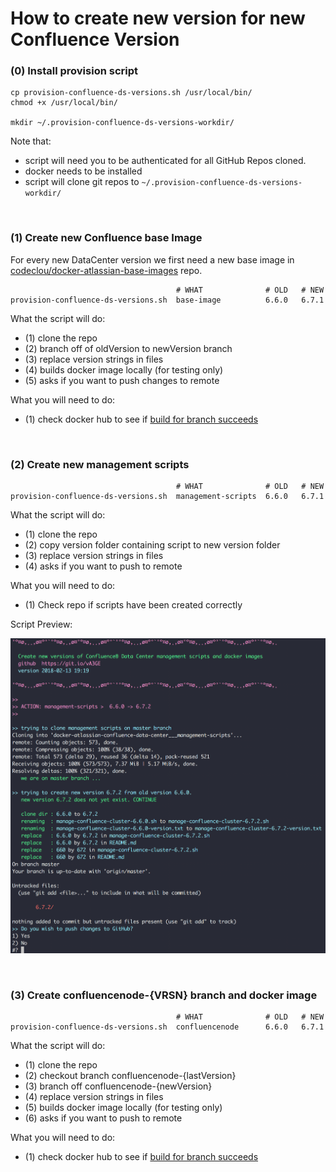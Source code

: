 # How to create new version for new Confluence Version


### (0) Install provision script

```
cp provision-confluence-ds-versions.sh /usr/local/bin/
chmod +x /usr/local/bin/

mkdir ~/.provision-confluence-ds-versions-workdir/
```

Note that:

 * script will need you to be authenticated for all GitHub Repos cloned.
 * docker needs to be installed
 * script will clone git repos to `~/.provision-confluence-ds-versions-workdir/`

&nbsp;

### (1) Create new Confluence base Image

For every new DataCenter version we first need a new base image in [codeclou/docker-atlassian-base-images](https://github.com/codeclou/docker-atlassian-base-images) repo.

```
                                     # WHAT              # OLD   # NEW
provision-confluence-ds-versions.sh  base-image          6.6.0   6.7.1
```

What the script will do:

 * (1) clone the repo
 * (2) branch off of oldVersion to newVersion branch
 * (3) replace version strings in files
 * (4) builds docker image locally (for testing only)
 * (5) asks if you want to push changes to remote

What you will need to do:

 * (1) check docker hub to see if [build for branch succeeds](https://hub.docker.com/r/codeclou/docker-atlassian-base-images/builds/)







&nbsp;

### (2) Create new management scripts

```
                                     # WHAT              # OLD   # NEW
provision-confluence-ds-versions.sh  management-scripts  6.6.0   6.7.1
```

What the script will do:

 * (1) clone the repo
 * (2) copy version folder containing script to new version folder
 * (3) replace version strings in files
 * (4) asks if you want to push to remote

What you will need to do:

 * (1) Check repo if scripts have been created correctly

Script Preview:

![](./docs/provision/provision-management-scripts.png)








&nbsp;

### (3) Create confluencenode-{VRSN} branch and docker image

```
                                     # WHAT              # OLD   # NEW
provision-confluence-ds-versions.sh  confluencenode      6.6.0   6.7.1
```

What the script will do:

 * (1) clone the repo
 * (2) checkout branch confluencenode-{lastVersion}
 * (3) branch off confluencenode-{newVersion}
 * (4) replace version strings in files
 * (5) builds docker image locally (for testing only)
 * (6) asks if you want to push to remote

What you will need to do:

 * (1) check docker hub to see if [build for branch succeeds](https://hub.docker.com/r/codeclou/docker-atlassian-confluence-data-center/builds/)
